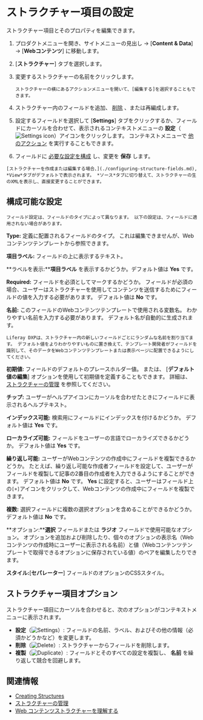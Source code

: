 # ストラクチャー項目の設定

ストラクチャー項目とそのプロパティを編集できます。

1.  プロダクトメニューを開き、サイトメニューの見出し → [**Content & Data**] → [**Webコンテンツ**] に移動します。

2. [**ストラクチャー**] タブを選択します。

3.  変更するストラクチャーの名前をクリックします。

    ```{tip}
    ストラクチャーの横にあるアクションメニューを開いて、[編集する]を選択することもできます。
    ```

4.  ストラクチャー内のフィールドを追加、 [削除](#structure-field-options) 、または再編成します。

5.  設定するフィールドを選択して [**Settings**] タブをクリックするか、フィールドにカーソルを合わせて、表示されるコンテキストメニューの **設定**（![Settings icon](../../../images/icon-control-menu-gear.png)）アイコンをクリックします。 コンテキストメニューで [他のアクション](#structure-field-options) を実行することもできます。

6.  フィールドに [必要な設定を構成](#configurable-settings) し、変更を **保存** します。

<!-- end list -->

```{tip}
[ストラクチャーを作成または編集する場合、](./configuring-structure-fields.md), *View*タブがデフォルトで表示されます。 *ソース*タブに切り替えて、ストラクチャーの生のXMLを表示し、直接変更することができます。
```

<a name="構成可能な設定" />

## 構成可能な設定

```{note}
フィールド設定は、フィールドのタイプによって異なります。 以下の設定は、フィールドに適用されない場合があります。
```

**Type:** 定義に配置されるフィールドのタイプ。 これは編集できませんが、Webコンテンツテンプレートから参照できます。

**項目ラベル:** フィールドの上に表示するテキスト。

**ラベルを表示:****項目ラベル** を表示するかどうか。デフォルト値は **Yes** です。

**Required:** フィールドを必須としてマークするかどうか。 フィールドが必須の場合、ユーザーはストラクチャーを使用してコンテンツを送信するためにフィールドの値を入力する必要があります。 デフォルト値は **No** です。

**名前:** このフィールドのWebコンテンツテンプレートで使用される変数名。 わかりやすい名前を入力する必要があります。 デフォルト名が自動的に生成されます。

```{tip}
Liferay DXPは、ストラクチャー内の新しいフィールドごとにランダムな名前を割り当てます。 デフォルト値をよりわかりやすいものに置き換えて、テンプレート開発者がフィールドを識別して、そのデータをWebコンテンツテンプレートまたは表示ページに配置できるようにしてください。
```

**初期値:** フィールドのデフォルトのプレースホルダー値。 または、 [**デフォルト値の編集**] オプションを使用して初期値を定義することもできます。 詳細は、 [ストラクチャーの管理](./managing-structures.md#edit-default-values) を参照してください。

**チップ:** ユーザーがヘルプアイコンにカーソルを合わせたときにフィールドに表示されるヘルプテキスト。

**インデックス可能:** 検索用にフィールドにインデックスを付けるかどうか。 デフォルト値は **Yes** です。

**ローカライズ可能:** フィールドをユーザーの言語でローカライズできるかどうか。 デフォルト値は **Yes** です。

**繰り返し可能:** ユーザーがWebコンテンツの作成中にフィールドを複製できるかどうか。 たとえば、繰り返し可能な作成者フィールドを設定して、ユーザーがフィールドを複製して記事の2番目の作成者を入力できるようにすることができます。 デフォルト値は **No** です。 **Yes** に設定すると、ユーザーはフィールド上の`[+]`アイコンをクリックして、Webコンテンツの作成中にフィールドを複製できます。

**複数:** 選択フィールドに複数の選択オプションを含めることができるかどうか。 デフォルト値は **No** です。

**オプション:****選択** フィールドまたは **ラジオ** フィールドで使用可能なオプション。 オプションを追加および削除したり、個々のオプションの表示名（Webコンテンツの作成時にユーザーに表示される名前）と値（Webコンテンツテンプレートで取得できるオプションに保存されている値）のペアを編集したりできます。

**スタイル:**[**セパレーター**] フィールドのオプションのCSSスタイル。

<a name="ストラクチャー項目オプション" />

## ストラクチャー項目オプション

ストラクチャー項目にカーソルを合わせると、次のオプションがコンテキストメニューに表示されます。

  - **設定**（![Settings](../../../images/icon-settings.png)）: フィールドの名前、ラベル、およびその他の情報（必須かどうかなど）を変更します。
  - **削除**（![Delete](../../../images/icon-app-trash.png)）: ストラクチャーからフィールドを削除します。
  - **複製**（![Duplicate](../../../images/icon-duplicate.png)）: フィールドとそのすべての設定を複製し、 **名前** を繰り返して競合を回避します。

<a name="関連情報" />

## 関連情報

  - [Creating Structures](./creating-structures.md)
  - [ストラクチャーの管理](./managing-structures.md)
  - [Web コンテンツストラクチャーを理解する](./understanding-web-content-structures.md)
